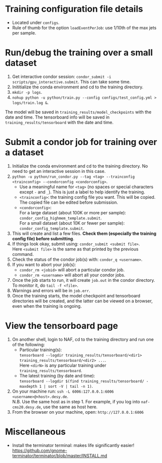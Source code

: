 # Training configuration file details
* Located under `configs`.
* Rule of thumb for the option `loadEventPerJob`: use 1/10th of the max jets per sample.

# Run/debug the training over a small dataset
1. Get interactive condor session: `condor_submit -i scripts/gpu_interactive.submit`. This can take some time.
2. Inititialize the conda environment and cd to the training directory.
3. `mkdir -p logs`.
4. `nohup python -u python/train.py --config configs/test_config.yml > logs/train.log &`.

The model will be saved in `training_results/model_checkpoints` with the date and time.
The tensorboard info will be saved in `training_results/tensorboard` with the date and time.

# Submit a condor job for training over a dataset
1. Initialize the conda environment and cd to the training directory. No need to get an interactive session in this case.
2. `python -u python/run_condor.py --tag <tag> --trainconfig <trainconfig> --condorconfig <condorconfig>`.
    * Use a meaningful name for `<tag>` (no spaces or special characters except `-` and `_`). This is just a label to help identify the training.
    * `<trainconfig>`: the training config file you want. This will be copied. The copied file can be edited before submission.
    * `<condorconfig>`: \
    For a large dataset (about 100K or more per sample): `condor_config_highmem_template.submit`. \
    For a small dataset (about 10K or fewer per sample): `condor_config_template.submit`.
3. This will create and list a few files. **Check them (especially the training config file) before submitting**.
4. If things look okay, submit using: `condor_submit <submit file>`. \
    Here `<submit file>` is the same as that printed by the previous command.
5. Check the status of the condor job(s) with: `condor_q <username>`.
6. If you want to abort your job(s):
    * `condor_rm <jobid>` will abort a particular condor job.
    * `condor_rm <username>` will abort all your condor jobs.
7. Once the job starts to run, it will create `job.out` in the condor directory. To monitor it, do `tail -f <file>`.
8. Warnings and errors will be in `job.err`.
9. Once the training starts, the model checkpoint and tensorboard directories will be created, and the latter can be viewed on a browser, even when the training is ongoing.

# View the tensorboard page
1. On another shell, login to NAF, cd to the training directory and run one of the following:
    * Particular training(s): \
    `tensorboard --logdir training_results/tensorboard/<dir1> training_results/tensorboard/<dir2> ...`. \
    Here `<dirN>` is any particular training under `training_results/tensorboard`.
    * The latest training (by date and time): \
    `tensorboard --logdir $(find training_results/tensorboard/ -maxdepth 1 | sort -V | tail -n 1)`.
2. On your machine run: `ssh -L 6006:127.0.0.1:6006 <username>@<host>.desy.de`. \
N.B. Use the same host as in step 1. For example, if you log into `naf-cms20.desy.de`, use the same as host here.
3. From the browser on your machine, open: `http://127.0.0.1:6006`

# Miscellaneous
* Install the terminator terminal: makes life significantly easier! \
https://github.com/gnome-terminator/terminator/blob/master/INSTALL.md
